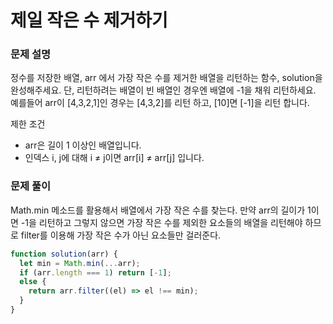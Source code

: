 # 제일 작은 수 제거하기

### 문제 설명

정수를 저장한 배열, arr 에서 가장 작은 수를 제거한 배열을 리턴하는 함수, solution을 완성해주세요. 단, 리턴하려는 배열이 빈 배열인 경우엔 배열에 -1을 채워 리턴하세요. 예를들어 arr이 [4,3,2,1]인 경우는 [4,3,2]를 리턴 하고, [10]면 [-1]을 리턴 합니다.

제한 조건

- arr은 길이 1 이상인 배열입니다.
- 인덱스 i, j에 대해 i ≠ j이면 arr[i] ≠ arr[j] 입니다.

### 문제 풀이

Math.min 메소드를 활용해서 배열에서 가장 작은 수를 찾는다. 만약 arr의 길이가 1이면 -1을 리턴하고 그렇지 않으면 가장 작은 수를 제외한 요소들의 배열을 리턴해야 하므로 filter를 이용해 가장 작은 수가 아닌 요소들만 걸러준다.

```js
function solution(arr) {
  let min = Math.min(...arr);
  if (arr.length === 1) return [-1];
  else {
    return arr.filter((el) => el !== min);
  }
}
```
